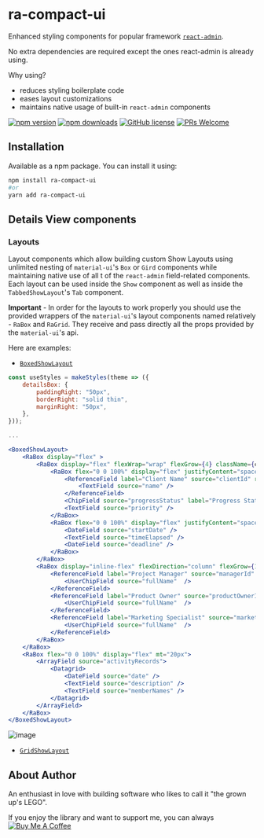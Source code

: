 # ra-compact-ui
Enhanced styling components for popular framework [`react-admin`](https://github.com/marmelab/react-admin). 

No extra dependencies are required except the ones react-admin is already using.

Why using? 
 - reduces styling boilerplate code
 - eases layout customizations 
 - maintains native usage of built-in `react-admin` components

[![npm version](https://img.shields.io/npm/v/ra-compact-ui.svg?style=flat-square)](https://www.npmjs.com/package/ra-compact-ui)
[![npm downloads](https://img.shields.io/npm/dm/ra-compact-ui.svg?style=flat-square)](https://www.npmjs.com/package/ra-compact-ui)
[![GitHub license](https://img.shields.io/github/license/ValentinnDimitroff/ra-compact-ui.svg)](https://github.com/ValentinnDimitroff/ra-compact-ui/blob/master/LICENSE)
[![PRs Welcome](https://img.shields.io/badge/PRs-welcome-green.svg)](https://github.com/ValentinnDimitroff/ra-compact-ui/)

## Installation

Available as a npm package. You can install it using:

```sh
npm install ra-compact-ui
#or
yarn add ra-compact-ui
```


## Details View components

### Layouts
Layout components which allow building custom Show Layouts using unlimited nesting of `material-ui`'s `Box` or `Gird` components while maintaining native use of all t of the `react-admin` field-related components. Each layout can be used inside the `Show` component as well as inside the `TabbedShowLayout`'s `Tab` component.

**Important** - In order for the layouts to work properly you should use the provided wrappers of the `material-ui`'s layout components named relatively - `RaBox` and `RaGrid`. They receive and pass directly all the props provided by the `material-ui`'s api.

Here are examples:
- [`BoxedShowLayout`](https://github.com/ValentinnDimitroff/ra-compact-ui/blob/master/src/details/BoxedShowLayout.js)

```jsx
const useStyles = makeStyles(theme => ({
    detailsBox: {
        paddingRight: "50px",
        borderRight: "solid thin",
        marginRight: "50px",
    },
}));

...

<BoxedShowLayout>
    <RaBox display="flex" >
        <RaBox display="flex" flexWrap="wrap" flexGrow={4} className={classes.detailsBox}>
            <RaBox flex="0 0 100%" display="flex" justifyContent="space-between">
                <ReferenceField label="Client Name" source="clientId" reference="clients">
                    <TextField source="name" />
                </ReferenceField>
                <ChipField source="progressStatus" label="Progress Status" />
                <TextField source="priority" />
            </RaBox>
            <RaBox flex="0 0 100%" display="flex" justifyContent="space-between">
                <DateField source="startDate" />
                <TextField source="timeElapsed" />
                <DateField source="deadline" />
            </RaBox>
        </RaBox>
        <RaBox display="inline-flex" flexDirection="column" flexGrow={1}>
            <ReferenceField label="Project Manager" source="managerId" reference="staff">
                <UserChipField source="fullName"  />
            </ReferenceField>
            <ReferenceField label="Product Owner" source="productOwnerId" reference="staff">
                <UserChipField source="fullName"  />
            </ReferenceField>
            <ReferenceField label="Marketing Specialist" source="marketingSpecialistId" reference="staff">
                <UserChipField source="fullName"  />
            </ReferenceField>
        </RaBox>
    </RaBox>
    <RaBox flex="0 0 100%" display="flex" mt="20px">
        <ArrayField source="activityRecords">
            <Datagrid>
                <DateField source="date" />
                <TextField source="description" />
                <TextField source="memberNames" />
            </Datagrid>
        </ArrayField>
    </RaBox>
</BoxedShowLayout>
```

![image](https://user-images.githubusercontent.com/26602880/98883065-64d05000-2496-11eb-8551-c281123cf041.png)


- [`GridShowLayout`](https://github.com/ValentinnDimitroff/ra-compact-ui/blob/master/src/details/GridShowLayout.js)

## About Author

An enthusiast in love with building software who likes to call it "the grown up's LEGO".

If you enjoy the library and want to support me, you can always <a href="https://www.buymeacoffee.com/vdimitroff" target="_blank"><img src="https://www.buymeacoffee.com/assets/img/custom_images/yellow_img.png" alt="Buy Me A Coffee" /></a>

